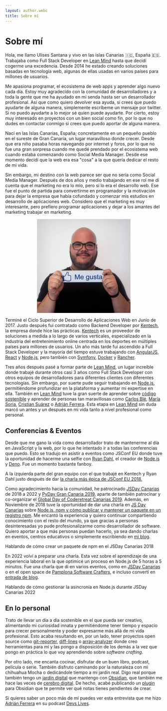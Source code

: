 ```yaml
---
layout: author.webc
title: Sobre mí
---
```


# Sobre mí

<tldr-section>

Hola, me llamo Ulises Santana y vivo en las islas Canarias 🇮🇨, España 🇪🇸. Trabajaba como Full Stack Developer en [Lean Mind](https://leanmind.es) hasta que decidí cogerme una excedencia. Desde 2014 he estado creando soluciones basadas en tecnología web, algunas de ellas usadas en varios países para millones de usuarios.

Me apasiona programar, el ecosistema de web apps y aprender algo nuevo cada día. Estoy muy agradecido con la comunidad de desarrolladores y a toda la gente que me ha ayudado en mi senda hasta ser un desarrollador profesional. Así que como quiero devolver esa ayuda, si crees que puedo ayudarte de alguna manera, simplemente escríbeme un mensaje por twitter. Si no puedo ayudarte a lo mejor sé quien puede ayudarte. Por cierto, estoy muy interesado en proyectos con un bien social como fin, por lo que no dudes en contactar conmigo si crees que puedo aportar de alguna manera.

</tldr-section>

Nací en las Islas Canarias, España; concretamente en un pequeño pueblo en el sureste de Gran Canaria, un lugar maravilloso donde crecer. Desde que era niño pasaba horas navegando por internet y foros, por lo que no fue una gran sorpresa cuando me quedé prendado por el ecosistema web cuando estaba comenzando como Social Media Manager. Desde ese momento decidí que la web era esa "cosa" a la que quería dedicar el resto de mi vida.

Sin embargo, mi destino con la web parece ser que no sería como Social Media Manager. Después de dos años y medio trabajando en ese rol me dí cuenta que el marketing no era lo mío, pero sí lo era el desarrollo web. Ese fue el punto de partida para convertirme en programador y la motivación para dejar la empresa que había cofundado y comenzar mis estudios en desarrollo de aplicaciones web. Considero que el marketing es muy interesante, pero prefiero programar aplicaciones y dejar a los amantes del marketing trabajar en marketing.

<img src="/assets/about/uli-social-media.jpg" 
  alt="Ulises en su época como Social Media Manager" 
  style="display: block;max-width:300px;margin: 0 auto;"/>

Terminé el Ciclo Superior de Desarrollo de Aplicaciones Web en Junio de 2017. Justo después fui contratado como Backend Developer por [Kentech](https://kentech-sp.com), la empresa donde hice las prácticas. [Kentech](https://kentech-sp.com) es un proveedor de soluciones a medida a lo largo de varios verticales, especializado en la industria del entretenimiento online centrada en los deportes en múltiples países para millones de usuarios. Un año más tarde fui ascendido a Full Stack Developer y la mayoría del tiempo estuve trabajando con [AngularJS](https://angularjs.org), [React](https://reactjs.org) y [Node.js](https://nodejs.org), pero también con [Symfony](https://symfony.com/), [Docker](https://www.docker.com) y [Rancher](https://rancher.com).

Tres años después pasé a formar parte de [Lean Mind](https://leanmind.es), un lugar increíble donde trabajé durante otros casi 3 años como Full Stack Developer con otros equipos de desarrolladores para diferentes clientes con diferentes tecnologías. Sin embargo, por suerte pude seguir trabajando en [Node.js](https://nodejs.org), permitiéndome profundizar en la plataforma y aumentar mi expertise en ella. También en [Lean Mind](https://leanmind.es) tuve la gran suerte de aprender sobre [código sostenible](https://savvily.es/libros/codigo-sostenible/) y aprender de personas tan maravillosas como [Carlos Blé](https://www.carlosble.com/), [María Soria](https://mariasoria.dev/), [Cristian Suárez](https://criskrus.com/) o [Adrián Ferrera](https://adrianferrera.com). Esta etapa en [Lean Mind](https://leanmind.es) sin duda marcó un antes y un después en mi vida tanto a nivel profesional como personal.

## Conferencias & Eventos

Desde que me gano la vida como desarrollador trato de mantenerme al día en JavaScript y la web, por lo que he intentado ir a todas las conferencias que puedo. Esto se tradujo en asistir a eventos como JSConf EU donde tuve la oportunidad de hacerme una selfie con [Ryan Dahl](https://tinyclouds.org/), el creador de [Node.js](https://nodejs.org) y [Deno](https://deno.land). Fue un momento bastante fanboy.

<img-caption src="/assets/about/dahl.jpg" alt="En la JSConf 2018 con Ryan Dahl">
A la izquierda parte del gran equipo con el que trabajé en Kentech y Ryan Dahl justo después de dar <a href="https://www.youtube.com/watch?v=M3BM9TB-8yA" >la charla más épica de JSConf EU 2018.</a>
</img-caption>

Como agradecimiento hacia la comunidad, he patrocinado  [JSDay Canarias](https://jsdaycanarias.com) de 2018 a 2022 y [PyDay Gran Canaria 2019](https://pythoncanarias.es/events/pydaygc19), aparte de también patrocinar y co-organizar el [Global Day of Coderetreat Canarias 2019](https://twitter.com/GDCR_Canarias). Además, en Noviembre de 2018 tuve la oportunidad de dar una charla en [JS Day Canarias](https://2018.jsdaycanarias.com) sobre [Node.js, npm y cómo publicar y mantener un paquete en un registro npm](https://www.youtube.com/watch?v=Joqdb-oZjC8). Me encantó la experiencia y quiero continuar compartiendo conocimiento con el resto del mundo, ya que gracias a personas desinteresadas yo pude profesionalizarme como desarrollador de software. Quiero aportar a que más personas puedan hacerlo, ya sea dando charlas en eventos, centros educativos o simplemente escribiendo en [mi blog](/blog).

<img-caption src="/assets/about/jsdaycanarias2018.jpg" alt="Foto de Ulises dando una charla en JSDay Canarias de 2018">
Hablando de cómo crear un paquete de npm en el JSDay Canarias 2018
</img-caption>

En 2022 volví a preparar una charla. Esta vez sobre el aprendizaje de una experiencia laboral en la que optimicé un proceso en Node.js de 5 horas a 5 minutos. Fue una charla que di en varios eventos, como en [JSDay Canarias](https://youtu.be/V4sXNlzJIy8) o en el open space de [Pamplona Software Crafters](es/blog/2022/pamplona-software-crafters-2022/), e incluso convertí en [entrada de blog](es/blog/2022/como-pase-un-proceso-en-nodejs-de-5-horas-a-5-minutos).

<img-caption src="/assets/about/jsdaycanarias2022.jpeg" alt="Foto de Ulises dando una charla en JSDay Canarias de 2022">
Hablando de cómo gestionar la asincronía en Node.js durante JSDay Canarias 2022
</img-caption>

## En lo personal

Trato de llevar un día a día sostenible en el que pueda ser creativo, alimentando mi curiosidad innata y permitiéndome tener tiempo y espacio para crecer personalmente y poder expresarme más allá de mi vida profesional. Esto acaba resultando en, por un lado, tener proyectos open source como [git-reporter](https://www.npmjs.com/package/git-reporter), [diff-lines](https://www.npmjs.com/package/@ulisesantana/diff-lines) o [array-analyzer](https://ulisesantana.github.io/array-analyzer/) donde creo herramientas para mí y las pongo a disposición de los demás a la vez que pongo en práctica lo que voy aprendiendo sobre *software crafting*.

Por otro lado, me encanta cocinar, disfrutar de un buen libro, podcast, película o serie. También disfruto caminando por la naturaleza con mi chihuahua Mocha o dedicándole tiempo a mi jardín real. Digo real porque también tengo un [jardín digital](https://maggieappleton.com/garden-history) que mantengo con [Obsidian](https://obsidian.md/), que también me hace las veces de [cerebro digital](https://maggieappleton.com/basb). De hecho, acabé publicando un [plugin](https://github.com/ulisesantana/obsidian-pending-notes) para Obsidian que te permite ver qué notas tienes pendientes de crear.

Si quieres saber un poco más de mí puedes ver esta entrevista que me hizo [Adrián Ferrera](https://adrianferrera.com) en su podcast [Devs Lives](https://www.youtube.com/channel/UC8hcSq8ZoFG8hZrZ8XFC7Qw).

<youtube-video video-id="T9Frov6wS7U"></youtube-video>



